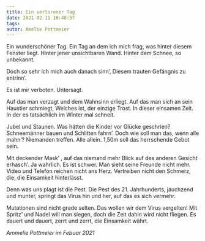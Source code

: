 ```yaml
---
title: Ein verlorener Tag
date: 2021-02-11 10:48:57
tags:
autor: Amelie Pottmeier
---
```


Ein wunderschöner Tag.
Ein Tag an dem ich mich frag,
was hinter diesem Fenster liegt.
Hinter jener unsichtbaren Wand.
Hinter dem Schnee, so unbekannt.

Doch so sehr ich mich auch danach sinn’,
Diesem trauten Gefängnis zu entrinn’.

Es ist mir verboten.
Untersagt.

Auf das man verzagt und dem Wahnsinn erliegt.
Auf das man sich an sein Haustier schmiegt,
Welches ist, der einzige Trost.
In dieser einsamen Zeit.
In der es tatsächlich im Winter mal schneit.

Jubel und Staunen. Was hätten die Kinder vor Glücke geschrien?
Schneemänner bauen und Schlitten fahrn’.
Doch wie soll man das, wenn alle mahn’?
Niemanden treffen.
Alle allein.
1,50m soll das herrschende Gebot sein.


Mit deckender Mask’ , auf das niemand mehr Blick auf des anderen Gesicht erhasch’.
Ja wahrlich. Es ist schwer.
Man sieht seine Freunde nicht mehr.
Video und Telefon reichen nicht ans Herz.
Vertreiben nicht den Schmerz, die, die Einsamkeit hinterlässt.

Denn was uns plagt ist die Pest.
Die Pest des 21. Jahrhunderts, jauchzend und munter, springt das Virus hin und her, auf das es sich
vermehr.

Mutationen sind nicht grade selten.
Das wollen wir dem Virus vergelten!
Mit Spritz’ und Nadel will man siegen, doch die Zeit dahin wird nicht fliegen.
Es dauert und dauert, zerrt und zerrt, die Einsamkeit währt.

_Ammelie Pottmeier im Febuar 2021_